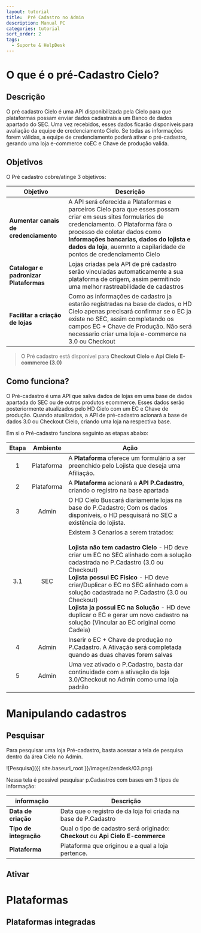 ```yaml
---
layout: tutorial
title:  Pré Cadastro no Admin
description: Manual PC
categories: tutorial
sort_order: 2
tags:
  - Suporte & HelpDesk
---
```


# O que é o pré-Cadastro Cielo?

## Descrição

O pré cadastro Cielo é uma API disponibilizada pela Cielo para que plataformas possam enviar dados cadastrais a um Banco de dados apartado do SEC. Uma vez recebidos, esses dados ficarão disponiveis para avaliação da equipe de credenciamento Cielo.
Se todas as informações forem válidas, a equipe de credenciamento poderá ativar o pré-cadastro, gerando uma loja e-commerce coEC e Chave de produção valida.

## Objetivos

O Pré cadastro cobre/atinge 3 objetivos:

|Objetivo|Descrição|
|--------|---------|
|**Aumentar canais de credenciamento**| A API será oferecida a Plataformas e parceiros Cielo para que esses possam criar em seus sites formularios de credenciamento. O Plataforma fára o processo de coletar dados como **Informações bancarias, dados do lojista e dados da loja**, auemnto a capilaridade de pontos de credenciamento Cielo|
|**Catalogar e padronizar Plataformas**| Lojas criadas pela API de pré cadastro serão vinculadas automaticamente a sua plataforma de origem, assim permitindo uma melhor rastreabilidade de cadastros|
|**Facilitar a criação de lojas**|Como as informações de cadastro ja estarão registradas na base de dados, o HD Cielo apenas precisará confirmar se o EC ja existe no SEC, assim completando os campos EC + Chave de Produção. Não será necessario criar uma loja e-commerce na 3.0 ou Checkout |

> O Pré cadastro está disponivel para **Checkout Cielo** e **Api Cielo E-commerce (3.0)**

## Como funciona?

O Pré-cadastro é uma API que salva dados de lojas em uma base de dados apartada do SEC ou de outros produtos ecommerce. Esses dados serão posteriormente atualizados pelo HD Cielo com um EC e Chave de produção. Quando atualizados, a API de pré-cadastro acionará a base de dados 3.0 ou Checkout Cielo, criando uma loja na respectiva base. 

Em si o Pré-cadastro funciona seguinto as etapas abaixo:

| Etapa |  Ambiente  | Ação                                                                                                                                  |
|:-----:|:----------:|---------------------------------------------------------------------------------------------------------------------------------------|
|   1   | Plataforma | A **Plataforma** oferece um formulário a ser preenchido pelo Lojista que deseja uma Afiliação.                                        |
|   2   | Plataforma | A **Plataforma** acionará a **API P.Cadastro**, criando o registro na base apartada                                                   |
|   3   |    Admin   | O HD Cielo Buscará diariamente lojas na base do P.Cadastro; Com os dados disponiveis, o HD pesquisará no SEC a existência do lojista. |
|  3.1  |     SEC    | Existem 3 Cenarios a serem tratados: <BR><BR>  **Lojista não tem cadastro Cielo** - HD deve criar um EC no SEC alinhado com a solução cadastrada no P.Cadastro (3.0 ou Checkout)  <BR> **Lojista possui EC Fisico** - HD deve criar/Duplicar o EC no SEC alinhado com a solução cadastrada no P.Cadastro (3.0 ou Checkout)<BR>**Lojista ja possui EC na Solução** - HD deve duplicar o EC e gerar um novo cadastro na solução (Vincular ao EC original como Cadeia) <br> |
|   4   |    Admin   | Inserir o EC + Chave de produção no P.Cadastro. A Ativação será completada quando as duas chaves forem salvas                         |
|   5   |    Admin   | Uma vez ativado o P.Cadastro, basta dar continuidade com a ativação da loja 3.0/Checkout no Admin como uma loja padrão                |

# Manipulando cadastros

## Pesquisar

Para pesquisar uma loja Pré-cadastro, basta acessar a tela de pesquisa dentro da área Cielo no Admin.

![Pesquisa]({{ site.baseurl_root }}/images/zendesk/03.png)

Nessa tela é possivel pesquisar p.Cadastros com bases em 3 tipos de informação:

|informação|Descrição|
|-|-|
|**Data de criação**|Data que o registro de da loja foi criada na base de P.Cadastro|
|**Tipo de integração**|Qual o tipo de cadastro será originado: **Checkout** ou **Api Cielo E-commerce**|
|**Plataforma**|Plataforma que originou e a qual a loja pertence.|


## Ativar

# Plataformas

## Plataformas integradas
